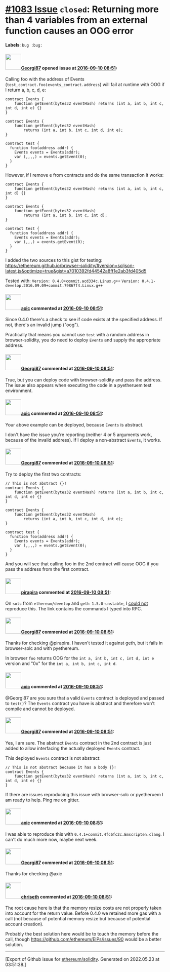 # [\#1083 Issue](https://github.com/ethereum/solidity/issues/1083) `closed`: Returning more than 4 variables from an external function causes an OOG error
**Labels**: `bug :bug:`


#### <img src="https://avatars.githubusercontent.com/u/259400?u=00601280ef6bc42b1d08c69f860799b91db0070b&v=4" width="50">[Georgi87](https://github.com/Georgi87) opened issue at [2016-09-10 08:51](https://github.com/ethereum/solidity/issues/1083):

Calling foo with the address of Events (`test_contract.foo(events_contract.address`) will fail at runtime with OOG if I return a, b, c, d, e:

```
contract Events {
    function getEvent(bytes32 eventHash) returns (int a, int b, int c, int d, int e) {}
}
```

```
contract Events {
    function getEvent(bytes32 eventHash)
        returns (int a, int b, int c, int d, int e);
}

contract test {
  function foo(address addr) {
    Events events = Events(addr);
    var (,,,,) = events.getEvent(0);
  }
}
```

However, if I remove e from contracts and do the same transaction it works:

```
contract Events {
    function getEvent(bytes32 eventHash) returns (int a, int b, int c, int d) {}
}
```

```
contract Events {
    function getEvent(bytes32 eventHash)
        returns (int a, int b, int c, int d);
}

contract test {
  function foo(address addr) {
    Events events = Events(addr);
    var (,,,) = events.getEvent(0);
  }
}
```

I added the two sources to this gist for testing:
https://ethereum.github.io/browser-solidity/#version=soljson-latest.js&optimize=true&gist=a7010392fd44542a8ff1e2ab3fd405d5

Tested with:
`Version: 0.4.0+commit.acd334c.Linux.g++`
`Version: 0.4.1-develop.2016.09.09+commit.79867f4.Linux.g++`


#### <img src="https://avatars.githubusercontent.com/u/20340?v=4" width="50">[axic](https://github.com/axic) commented at [2016-09-10 08:51](https://github.com/ethereum/solidity/issues/1083#issuecomment-246102283):

Since 0.4.0 there's a check to see if code exists at the specified address. If not, there's an invalid jump ("oog").

Practically that means you cannot use `test` with a random address in browser-solidity, you do need to deploy `Events` and supply the appropriate address.

#### <img src="https://avatars.githubusercontent.com/u/259400?u=00601280ef6bc42b1d08c69f860799b91db0070b&v=4" width="50">[Georgi87](https://github.com/Georgi87) commented at [2016-09-10 08:51](https://github.com/ethereum/solidity/issues/1083#issuecomment-246107308):

True, but you can deploy code with browser-solidity and pass the address. The issue also appears when executing the code in a pyetheruem test environment.

#### <img src="https://avatars.githubusercontent.com/u/20340?v=4" width="50">[axic](https://github.com/axic) commented at [2016-09-10 08:51](https://github.com/ethereum/solidity/issues/1083#issuecomment-246108452):

Your above example can be deployed, because `Events` is abstract.

I don't have the issue you're reporting (neither 4 or 5 arguments work, because of the invalid address). If I deploy a non-abstract `Events`, it works.

#### <img src="https://avatars.githubusercontent.com/u/259400?u=00601280ef6bc42b1d08c69f860799b91db0070b&v=4" width="50">[Georgi87](https://github.com/Georgi87) commented at [2016-09-10 08:51](https://github.com/ethereum/solidity/issues/1083#issuecomment-246110203):

Try to deploy the first two contracts:

```
// This is not abstract {}!
contract Events {
    function getEvent(bytes32 eventHash) returns (int a, int b, int c, int d, int e) {}
}
```

```
contract Events {
    function getEvent(bytes32 eventHash)
        returns (int a, int b, int c, int d, int e);
}

contract test {
  function foo(address addr) {
    Events events = Events(addr);
    var (,,,,) = events.getEvent(0);
  }
}
```

And you will see that calling foo in the 2nd contract will cause OOG if you pass the address from the first contract.

#### <img src="https://avatars.githubusercontent.com/u/44281?u=19789513178700ad73a6cf535a40fbbfdc1ad615&v=4" width="50">[pirapira](https://github.com/pirapira) commented at [2016-09-10 08:51](https://github.com/ethereum/solidity/issues/1083#issuecomment-246997458):

On `solc` from `ethereum/develop` and `geth 1.5.0-unstable`, I [could not](https://gist.github.com/pirapira/9fb9cb3166d22cb0337b02de2e8d1b1f) reproduce this.  The link contains the commands I typed into RPC.

#### <img src="https://avatars.githubusercontent.com/u/259400?u=00601280ef6bc42b1d08c69f860799b91db0070b&v=4" width="50">[Georgi87](https://github.com/Georgi87) commented at [2016-09-10 08:51](https://github.com/ethereum/solidity/issues/1083#issuecomment-247379613):

Thanks for checking @pirapira. I haven't tested it against geth, but it fails in browser-solc and with pyethereum.

In browser `foo` returns OOG for the `int a, int b, int c, int d, int e` version and "0x" for the `int a, int b, int c, int d`.

#### <img src="https://avatars.githubusercontent.com/u/20340?v=4" width="50">[axic](https://github.com/axic) commented at [2016-09-10 08:51](https://github.com/ethereum/solidity/issues/1083#issuecomment-247420824):

@Georgi87 are you sure that a valid `Events` contract is deployed and passed to `test()`? The `Events` contract you have is abstract and therefore won't compile and cannot be deployed.

#### <img src="https://avatars.githubusercontent.com/u/259400?u=00601280ef6bc42b1d08c69f860799b91db0070b&v=4" width="50">[Georgi87](https://github.com/Georgi87) commented at [2016-09-10 08:51](https://github.com/ethereum/solidity/issues/1083#issuecomment-247433986):

Yes, I am sure. The abstract `Events` contract in the 2nd contract is just added to allow interfacing the actually deployed `Events` contract.

This deployed `Events` contract is not abstract:

```
// This is not abstract because it has a body {}!
contract Events {
    function getEvent(bytes32 eventHash) returns (int a, int b, int c, int d, int e) {}
}
```

If there are issues reproducing this issue with browser-solc or pyetheruem I am ready to help. Ping me on gitter.

#### <img src="https://avatars.githubusercontent.com/u/20340?v=4" width="50">[axic](https://github.com/axic) commented at [2016-09-10 08:51](https://github.com/ethereum/solidity/issues/1083#issuecomment-247441256):

I was able to reproduce this with `0.4.1+commit.4fc6fc2c.Emscripten.clang`. I can't do much more now, maybe next week.

#### <img src="https://avatars.githubusercontent.com/u/259400?u=00601280ef6bc42b1d08c69f860799b91db0070b&v=4" width="50">[Georgi87](https://github.com/Georgi87) commented at [2016-09-10 08:51](https://github.com/ethereum/solidity/issues/1083#issuecomment-247451181):

Thanks for checking @axic

#### <img src="https://avatars.githubusercontent.com/u/9073706?v=4" width="50">[chriseth](https://github.com/chriseth) commented at [2016-09-10 08:51](https://github.com/ethereum/solidity/issues/1083#issuecomment-247568068):

The root cause here is that the memory resize costs are not properly taken into account for the return value. Before 0.4.0 we retained more gas with a call (not because of potential memory resize but because of potential account creation).

Probably the best solution here would be to touch the memory before the call, though https://github.com/ethereum/EIPs/issues/90 would be a better solution.


-------------------------------------------------------------------------------



[Export of Github issue for [ethereum/solidity](https://github.com/ethereum/solidity). Generated on 2022.05.23 at 03:51:38.]
